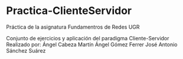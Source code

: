 # Practica-ClienteServidor
Práctica de la asignatura Fundamentros de Redes UGR

Conjunto de ejercicios y aplicación del paradigma Cliente-Servidor
Realizado por:
Ángel Cabeza Martín
Ángel Gómez Ferrer
José Antonio Sánchez Suárez
